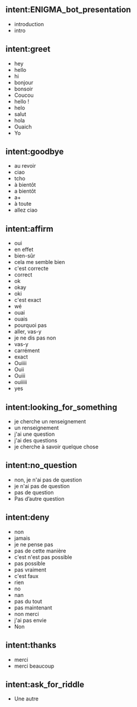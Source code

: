 ## intent:ENIGMA_bot_presentation
- introduction
- intro

## intent:greet
- hey
- hello
- hi
- bonjour
- bonsoir
- Coucou
- hello !
- helo
- salut
- hola
- Ouaich
- Yo

## intent:goodbye
- au revoir
- ciao
- tcho
- à bientôt
- a bientôt
- a+
- à toute
- allez ciao

## intent:affirm
- oui
- en effet
- bien-sûr
- cela me semble bien
- c'est correcte
- correct
- ok
- okay
- oki
- c'est exact
- wé
- ouai
- ouais
- pourquoi pas
- aller, vas-y
- je ne dis pas non
- vas-y
- carrément
- exact
- Ouiiii
- Ouii
- Ouiii
- ouiiiii
- yes

## intent:looking_for_something
- je cherche un renseignement
- un renseignement
- j'ai une question
- j'ai des questions
- je cherche à savoir quelque chose

## intent:no_question
- non, je n'ai pas de question
- je n'ai pas de question
- pas de question
- Pas d’autre question

## intent:deny
- non
- jamais
- je ne pense pas
- pas de cette manière
- c'est n'est pas possible
- pas possible
- pas vraiment
- c'est faux
- rien
- no
- nan
- pas du tout
- pas maintenant
- non merci
- j'ai pas envie
- Non

## intent:thanks
- merci
- merci beaucoup

## intent:ask_for_riddle
- Une autre
